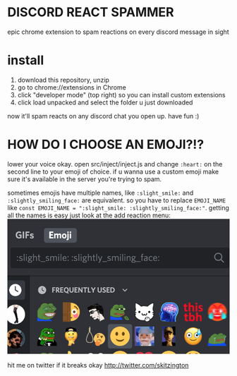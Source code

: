 # DISCORD REACT SPAMMER

epic chrome extension to spam reactions on every discord message in sight

# install

1. download this repository, unzip
2. go to chrome://extensions in Chrome
3. click "developer mode" (top right) so you can install custom extensions
4. click load unpacked and select the folder u just downloaded

now it'll spam reacts on any discord chat you open up. have fun :)

# HOW DO I CHOOSE AN EMOJI?!?

lower your voice okay. open src/inject/inject.js and change `:heart:` on the second line to your emoji of choice. if u wanna use a custom emoji make sure it's available in the server you're trying to spam.

sometimes emojis have multiple names, like `:slight_smile:` and `:slightly_smiling_face:` are equivalent. so you have to replace `EMOJI_NAME` like `const EMOJI_NAME = ":slight_smile: :slightly_smiling_face:"`. getting all the names is easy just look at the add reaction menu:
![alt text](https://github.com/ridoy/discord-react-spammer/blob/master/example.png?raw=true)


hit me on twitter if it breaks okay http://twitter.com/skitzington

